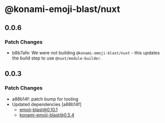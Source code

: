 # @konami-emoji-blast/nuxt

## 0.0.6

### Patch Changes

- b8b7afe: We were not building `@konami-emoji-blast/nuxt` - this updates the build step to use `@nuxt/module-builder`.

## 0.0.3

### Patch Changes

- a88b14f: patch bump for tooling
- Updated dependencies [a88b14f]
  - emoji-blast@0.10.1
  - konami-emoji-blast@0.5.4
